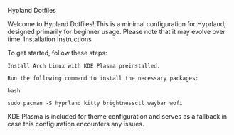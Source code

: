 Hypland Dotfiles

Welcome to Hypland Dotfiles! This is a minimal configuration for Hyprland, designed primarily for beginner usage. Please note that it may evolve over time.
Installation Instructions

To get started, follow these steps:

    Install Arch Linux with KDE Plasma preinstalled.

    Run the following command to install the necessary packages:

    bash

    sudo pacman -S hyprland kitty brightnessctl waybar wofi

KDE Plasma is included for theme configuration and serves as a fallback in case this configuration encounters any issues.
